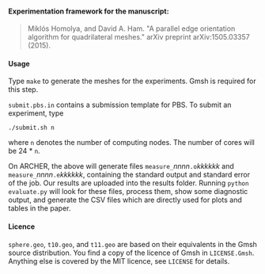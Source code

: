 #### Experimentation framework for the manuscript:

> Miklós Homolya, and David A. Ham. "A parallel edge orientation algorithm for quadrilateral meshes." arXiv preprint arXiv:1505.03357 (2015).

#### Usage

Type `make` to generate the meshes for the experiments. Gmsh is required for this step.

`submit.pbs.in` contains a submission template for PBS. To submit an experiment, type

    ./submit.sh n

where `n` denotes the number of computing nodes. The number of cores will be 24 * `n`.

On ARCHER, the above will generate files `measure_`_nnnn_`.o`_kkkkkk_ and `measure_`_nnnn_`.e`_kkkkkk_, containing the standard output and standard error of the job. Our results are uploaded into the results folder. Running `python evaluate.py` will look for these files, process them, show some diagnostic output, and generate the CSV files which are directly used for plots and tables in the paper.

#### Licence

`sphere.geo`, `t10.geo`, and `t11.geo` are based on their equivalents in the Gmsh source distribution. You find a copy of the licence of Gmsh in `LICENSE.Gmsh`. Anything else is covered by the MIT licence, see `LICENSE` for details.
